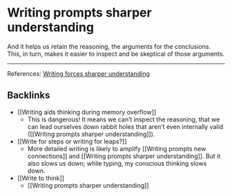 # Writing prompts sharper understanding
And it helps us retain the reasoning, the arguments for the conclusions. This, in turn, makes it easier to inspect and be skeptical of those arguments.

---

References:
[Writing forces sharper understanding](https://notes.andymatuschak.org/Writing_forces_sharper_understanding)

## Backlinks
* [[Writing aids thinking during memory overflow]]
	* This is dangerous! It means we can’t inspect the reasoning, that we can lead ourselves down rabbit holes that aren’t even internally valid ([[Writing prompts sharper understanding]]).
* [[Write for steps or writing for leaps?]]
	* More detailed writing is likely to amplify [[Writing prompts new connections]] and [[Writing prompts sharper understanding]]. But it also slows us down; while typing, my conscious thinking slows down. 
* [[Write to think]]
	* [[Writing prompts sharper understanding]]

<!-- {BearID:FB9D788C-F230-49E4-93D0-24E920FAB4D8-469-00000720B1F96E13} -->
